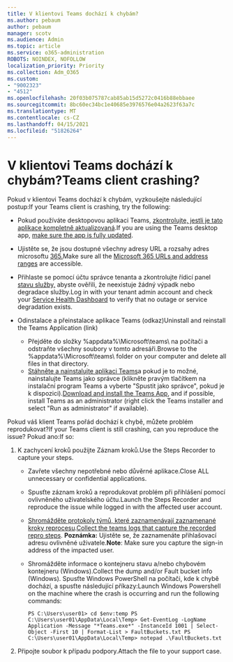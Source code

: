 ```yaml
---
title: V klientovi Teams dochází k chybám?
ms.author: pebaum
author: pebaum
manager: scotv
ms.audience: Admin
ms.topic: article
ms.service: o365-administration
ROBOTS: NOINDEX, NOFOLLOW
localization_priority: Priority
ms.collection: Adm_O365
ms.custom:
- "9002323"
- "4512"
ms.openlocfilehash: 20f03b075787cab85ab15d5272c0416b88ebbaee
ms.sourcegitcommit: 8bc60ec34bc1e40685e3976576e04a2623f63a7c
ms.translationtype: MT
ms.contentlocale: cs-CZ
ms.lasthandoff: 04/15/2021
ms.locfileid: "51826264"
---
```

# <a name="teams-client-crashing"></a><span data-ttu-id="326b1-102">V klientovi Teams dochází k chybám?</span><span class="sxs-lookup"><span data-stu-id="326b1-102">Teams client crashing?</span></span>

<span data-ttu-id="326b1-103">Pokud v klientovi Teams dochází k chybám, vyzkoušejte následující postup:</span><span class="sxs-lookup"><span data-stu-id="326b1-103">If your Teams client is crashing, try the following:</span></span>

- <span data-ttu-id="326b1-104">Pokud používáte desktopovou aplikaci Teams, [zkontrolujte, jestli je tato aplikace kompletně aktualizovaná](https://support.office.com/article/Update-Microsoft-Teams-535a8e4b-45f0-4f6c-8b3d-91bca7a51db1).</span><span class="sxs-lookup"><span data-stu-id="326b1-104">If you are using the Teams desktop app, [make sure the app is fully updated](https://support.office.com/article/Update-Microsoft-Teams-535a8e4b-45f0-4f6c-8b3d-91bca7a51db1).</span></span>

- <span data-ttu-id="326b1-105">Ujistěte se, že jsou dostupné všechny adresy URL a rozsahy adres microsoftu [365.](https://docs.microsoft.com/microsoftteams/connectivity-issues)</span><span class="sxs-lookup"><span data-stu-id="326b1-105">Make sure all the [Microsoft 365 URLs and address ranges](https://docs.microsoft.com/microsoftteams/connectivity-issues) are accessible.</span></span>

- <span data-ttu-id="326b1-106">Přihlaste se pomocí účtu správce tenanta a zkontrolujte řídicí panel [stavu služby,](https://docs.microsoft.com/office365/enterprise/view-service-health) abyste ověřili, že neexistuje žádný výpadk nebo degradace služby.</span><span class="sxs-lookup"><span data-stu-id="326b1-106">Log in with your tenant admin account and check your [Service Health Dashboard](https://docs.microsoft.com/office365/enterprise/view-service-health) to verify that no outage or service degradation exists.</span></span>

- <span data-ttu-id="326b1-107">Odinstalace a přeinstalace aplikace Teams (odkaz)</span><span class="sxs-lookup"><span data-stu-id="326b1-107">Uninstall and reinstall the Teams Application (link)</span></span>
    - <span data-ttu-id="326b1-108">Přejděte do složky %appdata%\Microsoft\teams\ na počítači a odstraňte všechny soubory v tomto adresáři.</span><span class="sxs-lookup"><span data-stu-id="326b1-108">Browse to the %appdata%\Microsoft\teams\ folder on your computer and delete all files in that directory.</span></span>
    - <span data-ttu-id="326b1-109">[Stáhněte a nainstalujte aplikaci Teams](https://www.microsoft.com/microsoft-365/microsoft-teams/group-chat-software#office-DesktopAppDownload-ofoushy)a pokud je to možné, nainstalujte Teams jako správce (klikněte pravým tlačítkem na instalační program Teams a vyberte "Spustit jako správce", pokud je k dispozici).</span><span class="sxs-lookup"><span data-stu-id="326b1-109">[Download and install the Teams App](https://www.microsoft.com/microsoft-365/microsoft-teams/group-chat-software#office-DesktopAppDownload-ofoushy), and if possible, install Teams as an administrator (right click the Teams installer and select "Run as administrator" if available).</span></span>

<span data-ttu-id="326b1-110">Pokud váš klient Teams pořád dochází k chybě, můžete problém reprodukovat?</span><span class="sxs-lookup"><span data-stu-id="326b1-110">If your Teams client is still crashing, can you reproduce the issue?</span></span> <span data-ttu-id="326b1-111">Pokud ano:</span><span class="sxs-lookup"><span data-stu-id="326b1-111">If so:</span></span>

1. <span data-ttu-id="326b1-112">K zachycení kroků použijte Záznam kroků.</span><span class="sxs-lookup"><span data-stu-id="326b1-112">Use the Steps Recorder to capture your steps.</span></span>
    - <span data-ttu-id="326b1-113">Zavřete všechny nepotřebné nebo důvěrné aplikace.</span><span class="sxs-lookup"><span data-stu-id="326b1-113">Close ALL unnecessary or confidential applications.</span></span>
    - <span data-ttu-id="326b1-114">Spusťte záznam kroků a reprodukovat problém při přihlášení pomocí ovlivněného uživatelského účtu.</span><span class="sxs-lookup"><span data-stu-id="326b1-114">Launch the Steps Recorder and reproduce the issue while logged in with the affected user account.</span></span>
    - <span data-ttu-id="326b1-115">[Shromážděte protokoly týmů, které zaznamenávají zaznamenané kroky reprocesu](https://docs.microsoft.com/microsoftteams/log-files).</span><span class="sxs-lookup"><span data-stu-id="326b1-115">[Collect the teams logs that capture the recorded repro steps](https://docs.microsoft.com/microsoftteams/log-files).</span></span> <span data-ttu-id="326b1-116">**Poznámka:** Ujistěte se, že zaznamenáte přihlašovací adresu ovlivněné uživatele.</span><span class="sxs-lookup"><span data-stu-id="326b1-116">**Note**: Make sure you capture the sign-in address of the impacted user.</span></span>
    - <span data-ttu-id="326b1-117">Shromážděte informace o kontejneru stavu a/nebo chybovém kontejneru (Windows).</span><span class="sxs-lookup"><span data-stu-id="326b1-117">Collect the dump and/or Fault bucket info (Windows).</span></span> <span data-ttu-id="326b1-118">Spusťte Windows PowerShell na počítači, kde k chybě dochází, a spusťte následující příkazy:</span><span class="sxs-lookup"><span data-stu-id="326b1-118">Launch Windows Powershell on the machine where the crash is occurring and run the following commands:</span></span>

        `
        PS C:\Users\user01> cd $env:temp
        PS C:\Users\user01\AppData\Local\Temp> Get-EventLog -LogName Application -Message "*Teams.exe*" -InstanceId 1001 | Select-Object -First 10 | Format-List > FaultBuckets.txt
        PS C:\Users\user01\AppData\Local\Temp> notepad .\FaultBuckets.txt
        `
    
2. <span data-ttu-id="326b1-119">Připojte soubor k případu podpory.</span><span class="sxs-lookup"><span data-stu-id="326b1-119">Attach the file to your support case.</span></span>
